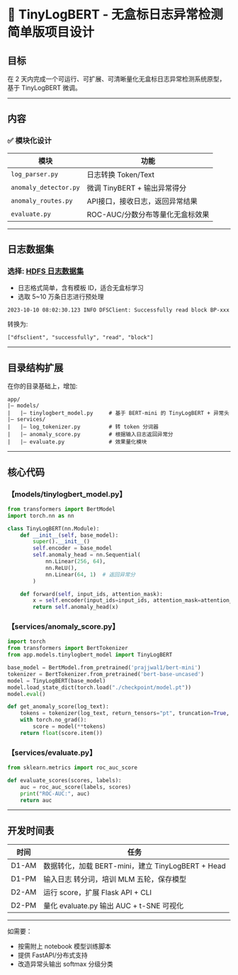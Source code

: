 # 🚀 TinyLogBERT - 无盒标日志异常检测简单版项目设计

## 目标

在 2 天内完成一个可运行、可扩展、可清晰量化无盒标日志异常检测系统原型，基于 TinyLogBERT 微调。

---

## 内容

### ✅ 模块化设计

| 模块 | 功能 |
|--------|------|
| `log_parser.py` | 日志转换 Token/Text |
| `anomaly_detector.py` | 微调 TinyBERT + 输出异常得分 |
| `anomaly_routes.py` | API接口，接收日志，返回异常结果 |
| `evaluate.py` | ROC-AUC/分数分布等量化无盒标效果 |

---

## 日志数据集

### 选择: [HDFS 日志数据集](https://github.com/logpai/loghub)
- 日志格式简单，含有模板 ID，适合无盒标学习
- 选取 5~10 万条日志进行预处理

```
2023-10-10 08:02:30.123 INFO DFSClient: Successfully read block BP-xxx
```

转换为:
```
["dfsclient", "successfully", "read", "block"]
```

---

## 目录结构扩展

在你的目录基础上，增加:

```
app/
|— models/
|   |— tinylogbert_model.py     # 基于 BERT-mini 的 TinyLogBERT + 异常头
|— services/
|   |— log_tokenizer.py         # 转 token 分词器
|   |— anomaly_score.py         # 根据输入日志返回异常分
|   |— evaluate.py              # 效果量化模块
```

---

## 核心代码

### 【models/tinylogbert_model.py】
```python
from transformers import BertModel
import torch.nn as nn

class TinyLogBERT(nn.Module):
    def __init__(self, base_model):
        super().__init__()
        self.encoder = base_model
        self.anomaly_head = nn.Sequential(
            nn.Linear(256, 64),
            nn.ReLU(),
            nn.Linear(64, 1)  # 返回异常分
        )

    def forward(self, input_ids, attention_mask):
        x = self.encoder(input_ids=input_ids, attention_mask=attention_mask).last_hidden_state[:,0,:]
        return self.anomaly_head(x)
```

### 【services/anomaly_score.py】
```python
import torch
from transformers import BertTokenizer
from app.models.tinylogbert_model import TinyLogBERT

base_model = BertModel.from_pretrained('prajjwal1/bert-mini')
tokenizer = BertTokenizer.from_pretrained('bert-base-uncased')
model = TinyLogBERT(base_model)
model.load_state_dict(torch.load("./checkpoint/model.pt"))
model.eval()

def get_anomaly_score(log_text):
    tokens = tokenizer(log_text, return_tensors="pt", truncation=True, padding=True)
    with torch.no_grad():
        score = model(**tokens)
    return float(score.item())
```

### 【services/evaluate.py】
```python
from sklearn.metrics import roc_auc_score

def evaluate_scores(scores, labels):
    auc = roc_auc_score(labels, scores)
    print("ROC-AUC:", auc)
    return auc
```

---

## 开发时间表

| 时间 | 任务 |
|------|------|
| D1-AM | 数据转化，加载 BERT-mini，建立 TinyLogBERT + Head |
| D1-PM | 输入日志 转分词，培训 MLM 五轮，保存模型 |
| D2-AM | 运行 score，扩展 Flask API + CLI |
| D2-PM | 量化 evaluate.py 输出 AUC + t-SNE 可视化 |

---

如需要：
- 按需附上 notebook 模型训练脚本
- 提供 FastAPI/分布式支持
- 改造异常头输出 softmax 分级分类

